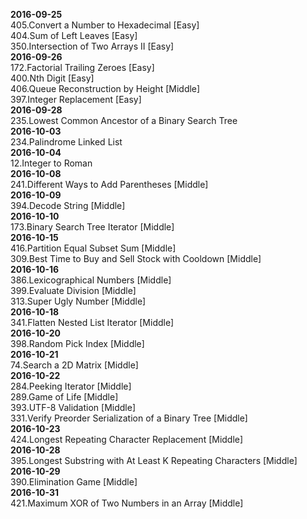 **2016-09-25**  
405.Convert a Number to Hexadecimal [Easy]  
404.Sum of Left Leaves [Easy]  
350.Intersection of Two Arrays II [Easy]  
**2016-09-26**  
172.Factorial Trailing Zeroes [Easy]  
400.Nth Digit [Easy]  
406.Queue Reconstruction by Height [Middle]  
397.Integer Replacement [Easy]  
**2016-09-28**  
235.Lowest Common Ancestor of a Binary Search Tree  
**2016-10-03**  
234.Palindrome Linked List  
**2016-10-04**  
12.Integer to Roman  
**2016-10-08**  
241.Different Ways to Add Parentheses [Middle]  
**2016-10-09**  
394.Decode String [Middle]  
**2016-10-10**  
173.Binary Search Tree Iterator [Middle]  
**2016-10-15**  
416.Partition Equal Subset Sum [Middle]  
309.Best Time to Buy and Sell Stock with Cooldown [Middle]  
**2016-10-16**  
386.Lexicographical Numbers [Middle]  
399.Evaluate Division [Middle]  
313.Super Ugly Number [Middle]  
**2016-10-18**  
341.Flatten Nested List Iterator [Middle]  
**2016-10-20**  
398.Random Pick Index [Middle]  
**2016-10-21**  
74.Search a 2D Matrix [Middle]  
**2016-10-22**  
284.Peeking Iterator [Middle]  
289.Game of Life [Middle]  
393.UTF-8 Validation [Middle]  
331.Verify Preorder Serialization of a Binary Tree [Middle]  
**2016-10-23**  
424.Longest Repeating Character Replacement [Middle]  
**2016-10-28**  
395.Longest Substring with At Least K Repeating Characters [Middle]  
**2016-10-29**  
390.Elimination Game [Middle]  
**2016-10-31**  
421.Maximum XOR of Two Numbers in an Array [Middle]  
